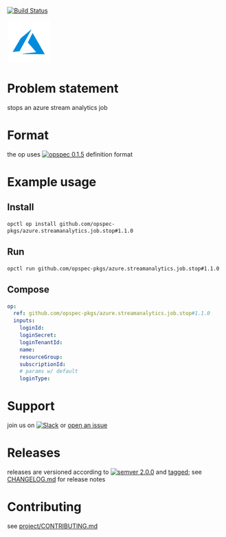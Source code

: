 [![Build Status](https://travis-ci.org/opspec-pkgs/azure.streamanalytics.job.stop.svg?branch=master)](https://travis-ci.org/opspec-pkgs/azure.streamanalytics.job.stop)

<img src="icon.svg" alt="icon" height="100px">

# Problem statement

stops an azure stream analytics job

# Format

the op uses [![opspec 0.1.5](https://img.shields.io/badge/opspec-0.1.5-brightgreen.svg?colorA=6b6b6b&colorB=fc16be)](https://opspec.io/0.1.5) definition format

# Example usage

## Install

```shell
opctl op install github.com/opspec-pkgs/azure.streamanalytics.job.stop#1.1.0
```

## Run

```
opctl run github.com/opspec-pkgs/azure.streamanalytics.job.stop#1.1.0
```

## Compose

```yaml
op:
  ref: github.com/opspec-pkgs/azure.streamanalytics.job.stop#1.1.0
  inputs:
    loginId:
    loginSecret:
    loginTenantId:
    name:
    resourceGroup:
    subscriptionId:
    # params w/ default
    loginType:
```

# Support

join us on
[![Slack](https://opctl-slackin.herokuapp.com/badge.svg)](https://opctl-slackin.herokuapp.com/)
or
[open an issue](https://github.com/opspec-pkgs/azure.streamanalytics.job.stop/issues)

# Releases

releases are versioned according to
[![semver 2.0.0](https://img.shields.io/badge/semver-2.0.0-brightgreen.svg)](http://semver.org/spec/v2.0.0.html)
and [tagged](https://git-scm.com/book/en/v2/Git-Basics-Tagging); see
[CHANGELOG.md](CHANGELOG.md) for release notes

# Contributing

see
[project/CONTRIBUTING.md](https://github.com/opspec-pkgs/project/blob/master/CONTRIBUTING.md)
